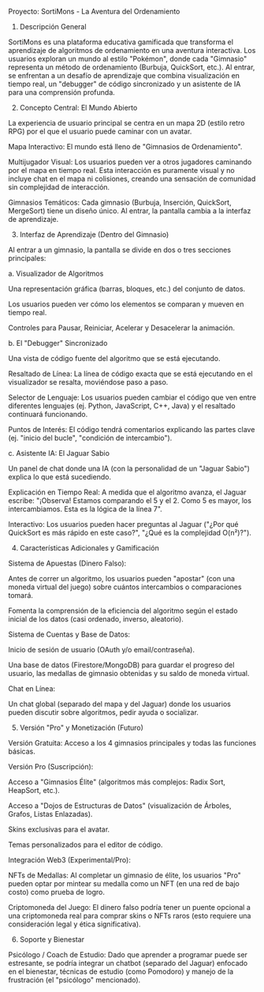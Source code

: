 Proyecto: SortiMons - La Aventura del Ordenamiento

1. Descripción General

SortiMons es una plataforma educativa gamificada que transforma el aprendizaje de algoritmos de ordenamiento en una aventura interactiva. Los usuarios exploran un mundo al estilo "Pokémon", donde cada "Gimnasio" representa un método de ordenamiento (Burbuja, QuickSort, etc.). Al entrar, se enfrentan a un desafío de aprendizaje que combina visualización en tiempo real, un "debugger" de código sincronizado y un asistente de IA para una comprensión profunda.

2. Concepto Central: El Mundo Abierto

La experiencia de usuario principal se centra en un mapa 2D (estilo retro RPG) por el que el usuario puede caminar con un avatar.

Mapa Interactivo: El mundo está lleno de "Gimnasios de Ordenamiento".

Multijugador Visual: Los usuarios pueden ver a otros jugadores caminando por el mapa en tiempo real. Esta interacción es puramente visual y no incluye chat en el mapa ni colisiones, creando una sensación de comunidad sin complejidad de interacción.

Gimnasios Temáticos: Cada gimnasio (Burbuja, Inserción, QuickSort, MergeSort) tiene un diseño único. Al entrar, la pantalla cambia a la interfaz de aprendizaje.

3. Interfaz de Aprendizaje (Dentro del Gimnasio)

Al entrar a un gimnasio, la pantalla se divide en dos o tres secciones principales:

a. Visualizador de Algoritmos

Una representación gráfica (barras, bloques, etc.) del conjunto de datos.

Los usuarios pueden ver cómo los elementos se comparan y mueven en tiempo real.

Controles para Pausar, Reiniciar, Acelerar y Desacelerar la animación.

b. El "Debugger" Sincronizado

Una vista de código fuente del algoritmo que se está ejecutando.

Resaltado de Línea: La línea de código exacta que se está ejecutando en el visualizador se resalta, moviéndose paso a paso.

Selector de Lenguaje: Los usuarios pueden cambiar el código que ven entre diferentes lenguajes (ej. Python, JavaScript, C++, Java) y el resaltado continuará funcionando.

Puntos de Interés: El código tendrá comentarios explicando las partes clave (ej. "inicio del bucle", "condición de intercambio").

c. Asistente IA: El Jaguar Sabio

Un panel de chat donde una IA (con la personalidad de un "Jaguar Sabio") explica lo que está sucediendo.

Explicación en Tiempo Real: A medida que el algoritmo avanza, el Jaguar escribe: "¡Observa! Estamos comparando el 5 y el 2. Como 5 es mayor, los intercambiamos. Esta es la lógica de la línea 7".

Interactivo: Los usuarios pueden hacer preguntas al Jaguar ("¿Por qué QuickSort es más rápido en este caso?", "¿Qué es la complejidad O(n²)?").

4. Características Adicionales y Gamificación

Sistema de Apuestas (Dinero Falso):

Antes de correr un algoritmo, los usuarios pueden "apostar" (con una moneda virtual del juego) sobre cuántos intercambios o comparaciones tomará.

Fomenta la comprensión de la eficiencia del algoritmo según el estado inicial de los datos (casi ordenado, inverso, aleatorio).

Sistema de Cuentas y Base de Datos:

Inicio de sesión de usuario (OAuth y/o email/contraseña).

Una base de datos (Firestore/MongoDB) para guardar el progreso del usuario, las medallas de gimnasio obtenidas y su saldo de moneda virtual.

Chat en Línea:

Un chat global (separado del mapa y del Jaguar) donde los usuarios pueden discutir sobre algoritmos, pedir ayuda o socializar.

5. Versión "Pro" y Monetización (Futuro)

Versión Gratuita: Acceso a los 4 gimnasios principales y todas las funciones básicas.

Versión Pro (Suscripción):

Acceso a "Gimnasios Élite" (algoritmos más complejos: Radix Sort, HeapSort, etc.).

Acceso a "Dojos de Estructuras de Datos" (visualización de Árboles, Grafos, Listas Enlazadas).

Skins exclusivas para el avatar.

Temas personalizados para el editor de código.

Integración Web3 (Experimental/Pro):

NFTs de Medallas: Al completar un gimnasio de élite, los usuarios "Pro" pueden optar por mintear su medalla como un NFT (en una red de bajo costo) como prueba de logro.

Criptomoneda del Juego: El dinero falso podría tener un puente opcional a una criptomoneda real para comprar skins o NFTs raros (esto requiere una consideración legal y ética significativa).

6. Soporte y Bienestar

Psicólogo / Coach de Estudio: Dado que aprender a programar puede ser estresante, se podría integrar un chatbot (separado del Jaguar) enfocado en el bienestar, técnicas de estudio (como Pomodoro) y manejo de la frustración (el "psicólogo" mencionado).
